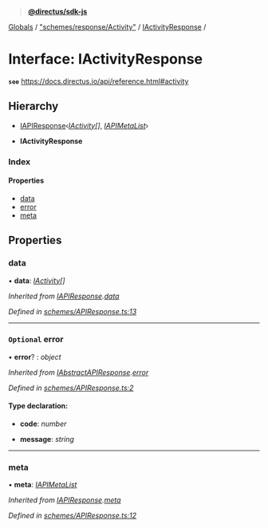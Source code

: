 > **[@directus/sdk-js](../README.md)**

[Globals](../README.md) / ["schemes/response/Activity"](../modules/_schemes_response_activity_.md) / [IActivityResponse](_schemes_response_activity_.iactivityresponse.md) /

# Interface: IActivityResponse

**`see`** https://docs.directus.io/api/reference.html#activity

## Hierarchy

  * [IAPIResponse](_schemes_apiresponse_.iapiresponse.md)‹*[IActivity](_schemes_directus_activity_.iactivity.md)[]*, *[IAPIMetaList](_schemes_apiresponse_.iapimetalist.md)*›

  * **IActivityResponse**

### Index

#### Properties

* [data](_schemes_response_activity_.iactivityresponse.md#data)
* [error](_schemes_response_activity_.iactivityresponse.md#optional-error)
* [meta](_schemes_response_activity_.iactivityresponse.md#meta)

## Properties

###  data

• **data**: *[IActivity](_schemes_directus_activity_.iactivity.md)[]*

*Inherited from [IAPIResponse](_schemes_apiresponse_.iapiresponse.md).[data](_schemes_apiresponse_.iapiresponse.md#data)*

*Defined in [schemes/APIResponse.ts:13](https://github.com/janbiasi/sdk-js/blob/75383ea/src/schemes/APIResponse.ts#L13)*

___

### `Optional` error

• **error**? : *object*

*Inherited from [IAbstractAPIResponse](_schemes_apiresponse_.iabstractapiresponse.md).[error](_schemes_apiresponse_.iabstractapiresponse.md#optional-error)*

*Defined in [schemes/APIResponse.ts:2](https://github.com/janbiasi/sdk-js/blob/75383ea/src/schemes/APIResponse.ts#L2)*

#### Type declaration:

* **code**: *number*

* **message**: *string*

___

###  meta

• **meta**: *[IAPIMetaList](_schemes_apiresponse_.iapimetalist.md)*

*Inherited from [IAPIResponse](_schemes_apiresponse_.iapiresponse.md).[meta](_schemes_apiresponse_.iapiresponse.md#meta)*

*Defined in [schemes/APIResponse.ts:12](https://github.com/janbiasi/sdk-js/blob/75383ea/src/schemes/APIResponse.ts#L12)*